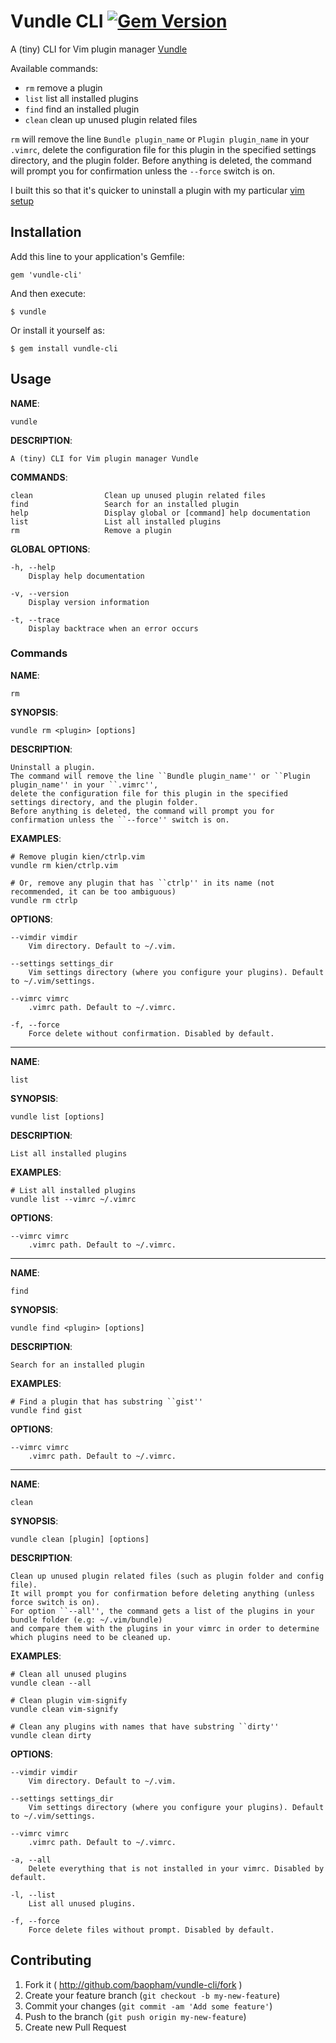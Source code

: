 # Vundle CLI [![Gem Version](https://badge.fury.io/rb/vundle-cli.svg)](http://badge.fury.io/rb/vundle-cli)

A (tiny) CLI for Vim plugin manager [Vundle](https://github.com/gmarik/Vundle.vim)  

Available commands:

* `rm` remove a plugin
* `list` list all installed plugins
* `find` find an installed plugin
* `clean` clean up unused plugin related files

`rm` will remove the line `Bundle plugin_name` or `Plugin plugin_name` in your `.vimrc`, 
delete the configuration file for this plugin in the specified settings directory, 
and the plugin folder. Before anything is deleted, the command will prompt you 
for confirmation unless the `--force` switch is on.

I built this so that it's quicker to uninstall a plugin with my particular 
[vim setup](https://github.com/baopham/vim)

## Installation

Add this line to your application's Gemfile:

    gem 'vundle-cli'

And then execute:

    $ vundle

Or install it yourself as:

    $ gem install vundle-cli

## Usage

  **NAME**:

    vundle

  **DESCRIPTION**:

    A (tiny) CLI for Vim plugin manager Vundle

  **COMMANDS**:
	
    clean                Clean up unused plugin related files
    find                 Search for an installed plugin  
    help                 Display global or [command] help documentation  
    list                 List all installed plugins  
    rm                   Remove a plugin  

  **GLOBAL OPTIONS**:
	
    -h, --help  
        Display help documentation
	
    -v, --version  
        Display version information
	
    -t, --trace  
        Display backtrace when an error occurs

### Commands

  **NAME**:

    rm

  **SYNOPSIS**:

    vundle rm <plugin> [options]

  **DESCRIPTION**:

    Uninstall a plugin. 
    The command will remove the line ``Bundle plugin_name'' or ``Plugin plugin_name'' in your ``.vimrc'', 
    delete the configuration file for this plugin in the specified settings directory, and the plugin folder. 
    Before anything is deleted, the command will prompt you for confirmation unless the ``--force'' switch is on.

  **EXAMPLES**:
	
    # Remove plugin kien/ctrlp.vim
    vundle rm kien/ctrlp.vim
	
    # Or, remove any plugin that has ``ctrlp'' in its name (not recommended, it can be too ambiguous)
    vundle rm ctrlp
	
  **OPTIONS**:
	
    --vimdir vimdir 
        Vim directory. Default to ~/.vim.
	
    --settings settings_dir 
        Vim settings directory (where you configure your plugins). Default to ~/.vim/settings.
	
    --vimrc vimrc 
        .vimrc path. Default to ~/.vimrc.
	
    -f, --force 
        Force delete without confirmation. Disabled by default.
	

	

- - -

  **NAME**:

    list

  **SYNOPSIS**:

    vundle list [options]

  **DESCRIPTION**:

    List all installed plugins

  **EXAMPLES**:
	
    # List all installed plugins
    vundle list --vimrc ~/.vimrc
	
  **OPTIONS**:
	
    --vimrc vimrc 
        .vimrc path. Default to ~/.vimrc.
	

- - -

  **NAME**:

    find

  **SYNOPSIS**:

    vundle find <plugin> [options]

  **DESCRIPTION**:

    Search for an installed plugin

  **EXAMPLES**:
	
    # Find a plugin that has substring ``gist''
    vundle find gist
	
  **OPTIONS**:
	
    --vimrc vimrc 
        .vimrc path. Default to ~/.vimrc.
	

- - -

  **NAME**:

    clean

  **SYNOPSIS**:

    vundle clean [plugin] [options]

  **DESCRIPTION**:

    Clean up unused plugin related files (such as plugin folder and config file).
    It will prompt you for confirmation before deleting anything (unless force switch is on). 
    For option ``--all'', the command gets a list of the plugins in your bundle folder (e.g: ~/.vim/bundle) 
    and compare them with the plugins in your vimrc in order to determine which plugins need to be cleaned up.

  **EXAMPLES**:
	
    # Clean all unused plugins
    vundle clean --all
	
    # Clean plugin vim-signify
    vundle clean vim-signify
	
    # Clean any plugins with names that have substring ``dirty''
    vundle clean dirty
	
  **OPTIONS**:
	
    --vimdir vimdir 
        Vim directory. Default to ~/.vim.
	
    --settings settings_dir 
        Vim settings directory (where you configure your plugins). Default to ~/.vim/settings.
	
    --vimrc vimrc 
        .vimrc path. Default to ~/.vimrc.
	
    -a, --all 
        Delete everything that is not installed in your vimrc. Disabled by default.
	
    -l, --list 
        List all unused plugins.
	
    -f, --force 
        Force delete files without prompt. Disabled by default.
	

## Contributing

1. Fork it ( http://github.com/baopham/vundle-cli/fork )
2. Create your feature branch (`git checkout -b my-new-feature`)
3. Commit your changes (`git commit -am 'Add some feature'`)
4. Push to the branch (`git push origin my-new-feature`)
5. Create new Pull Request
